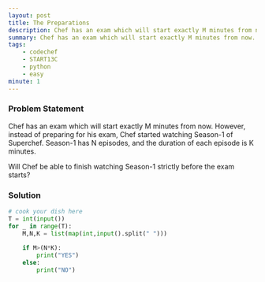 ```yaml
---
layout: post
title: The Preparations
description: Chef has an exam which will start exactly M minutes from now. However, instead of preparing for his exam, Chef started watching Season-1 of Superchef. Season-1 has N episodes, and the duration of each episode is K minutes.
summary: Chef has an exam which will start exactly M minutes from now. However, instead of preparing for his exam, Chef started watching Season-1 of Superchef. Season-1 has N episodes, and the duration of each episode is K minutes.
tags:
    - codechef
    - START13C
    - python
    - easy
minute: 1
---
```


### Problem Statement
Chef has an exam which will start exactly M minutes from now. However, instead of preparing for his exam, Chef started watching Season-1 of Superchef. Season-1 has N episodes, and the duration of each episode is K minutes.

Will Chef be able to finish watching Season-1 strictly before the exam starts?


### Solution
```python
# cook your dish here
T = int(input())
for _ in range(T):
    M,N,K = list(map(int,input().split(" ")))
    
    if M>(N*K):
        print("YES")
    else:
        print("NO")
```

